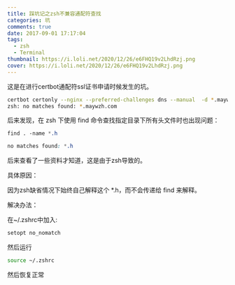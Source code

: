 ```yaml
---
title: 踩坑记之zsh不兼容通配符查找
categories: 坑
comments: true
date: 2017-09-01 17:17:04
tags:
  - zsh
  - Terminal
thumbnail: https://i.loli.net/2020/12/26/e6FHQ19v2LhdRzj.png
cover: https://i.loli.net/2020/12/26/e6FHQ19v2LhdRzj.png
---
```


这是在进行certbot通配符ssl证书申请时候发生的坑。

```bash
certbot certonly --nginx --preferred-challenges dns --manual  -d *.maywzh.com --server https://acme-v02.api.letsencrypt.org/directory
zsh: no matches found: *.maywzh.com

```



后来发现，在 zsh 下使用 find 命令查找指定目录下所有头文件时也出现问题：

```css
find . -name *.h

no matches found: *.h
```

后来查看了一些资料才知道，这是由于zsh导致的。

<!--more-->





具体原因：

因为zsh缺省情况下始终自己解释这个 *.h，而不会传递给 find 来解释。

解决办法：

在~/.zshrc中加入:

```bash
setopt no_nomatch
```

然后运行

```bash
source ~/.zshrc
```

然后恢复正常